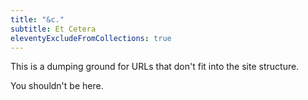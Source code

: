 ```yaml
---
title: "&c."
subtitle: Et Cetera
eleventyExcludeFromCollections: true
---
```


This is a dumping ground for URLs that don't fit into the site structure.

You shouldn't be here.
